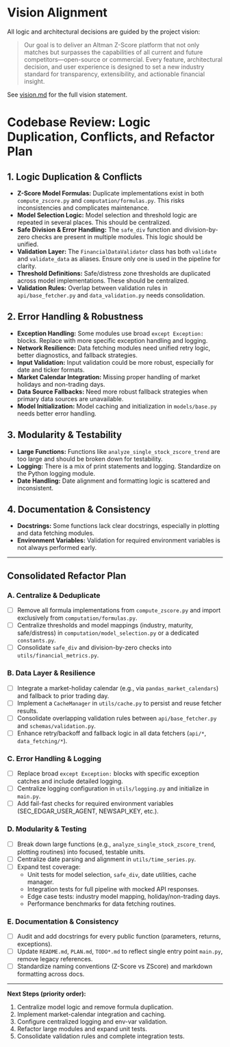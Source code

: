 # Vision Alignment

All logic and architectural decisions are guided by the project vision:

> Our goal is to deliver an Altman Z-Score platform that not only matches but surpasses the capabilities of all current and future competitors—open-source or commercial. Every feature, architectural decision, and user experience is designed to set a new industry standard for transparency, extensibility, and actionable financial insight.

See [vision.md](./vision.md) for the full vision statement.

# Codebase Review: Logic Duplication, Conflicts, and Refactor Plan

## 1. Logic Duplication & Conflicts
- **Z-Score Model Formulas:** Duplicate implementations exist in both `compute_zscore.py` and `computation/formulas.py`. This risks inconsistencies and complicates maintenance.
- **Model Selection Logic:** Model selection and threshold logic are repeated in several places. This should be centralized.
- **Safe Division & Error Handling:** The `safe_div` function and division-by-zero checks are present in multiple modules. This logic should be unified.
- **Validation Layer:** The `FinancialDataValidator` class has both `validate` and `validate_data` as aliases. Ensure only one is used in the pipeline for clarity.
- **Threshold Definitions:** Safe/distress zone thresholds are duplicated across model implementations. These should be centralized.
- **Validation Rules:** Overlap between validation rules in `api/base_fetcher.py` and `data_validation.py` needs consolidation.

## 2. Error Handling & Robustness
- **Exception Handling:** Some modules use broad `except Exception:` blocks. Replace with more specific exception handling and logging.
- **Network Resilience:** Data fetching modules need unified retry logic, better diagnostics, and fallback strategies.
- **Input Validation:** Input validation could be more robust, especially for date and ticker formats.
- **Market Calendar Integration:** Missing proper handling of market holidays and non-trading days.
- **Data Source Fallbacks:** Need more robust fallback strategies when primary data sources are unavailable.
- **Model Initialization:** Model caching and initialization in `models/base.py` needs better error handling.

## 3. Modularity & Testability
- **Large Functions:** Functions like `analyze_single_stock_zscore_trend` are too large and should be broken down for testability.
- **Logging:** There is a mix of print statements and logging. Standardize on the Python logging module.
- **Date Handling:** Date alignment and formatting logic is scattered and inconsistent.

## 4. Documentation & Consistency
- **Docstrings:** Some functions lack clear docstrings, especially in plotting and data fetching modules.
- **Environment Variables:** Validation for required environment variables is not always performed early.

---

## Consolidated Refactor Plan

### A. Centralize & Deduplicate
- [ ] Remove all formula implementations from `compute_zscore.py` and import exclusively from `computation/formulas.py`.
- [ ] Centralize thresholds and model mappings (industry, maturity, safe/distress) in `computation/model_selection.py` or a dedicated `constants.py`.
- [ ] Consolidate `safe_div` and division-by-zero checks into `utils/financial_metrics.py`.

### B. Data Layer & Resilience
- [ ] Integrate a market-holiday calendar (e.g., via `pandas_market_calendars`) and fallback to prior trading day.
- [ ] Implement a `CacheManager` in `utils/cache.py` to persist and reuse fetcher results.
- [ ] Consolidate overlapping validation rules between `api/base_fetcher.py` and `schemas/validation.py`.
- [ ] Enhance retry/backoff and fallback logic in all data fetchers (`api/*`, `data_fetching/*`).

### C. Error Handling & Logging
- [ ] Replace broad `except Exception:` blocks with specific exception catches and include detailed logging.
- [ ] Centralize logging configuration in `utils/logging.py` and initialize in `main.py`.
- [ ] Add fail-fast checks for required environment variables (SEC_EDGAR_USER_AGENT, NEWSAPI_KEY, etc.).

### D. Modularity & Testing
- [ ] Break down large functions (e.g., `analyze_single_stock_zscore_trend`, plotting routines) into focused, testable units.
- [ ] Centralize date parsing and alignment in `utils/time_series.py`.
- [ ] Expand test coverage:
  - Unit tests for model selection, `safe_div`, date utilities, cache manager.
  - Integration tests for full pipeline with mocked API responses.
  - Edge case tests: industry model mapping, holiday/non-trading days.
  - Performance benchmarks for data fetching routines.

### E. Documentation & Consistency
- [ ] Audit and add docstrings for every public function (parameters, returns, exceptions).
- [ ] Update `README.md`, `PLAN.md`, `TODO*.md` to reflect single entry point `main.py`, remove legacy references.
- [ ] Standardize naming conventions (Z-Score vs ZScore) and markdown formatting across docs.

---

**Next Steps (priority order):**
1. Centralize model logic and remove formula duplication.
2. Implement market-calendar integration and caching.
3. Configure centralized logging and env-var validation.
4. Refactor large modules and expand unit tests.
5. Consolidate validation rules and complete integration tests.
